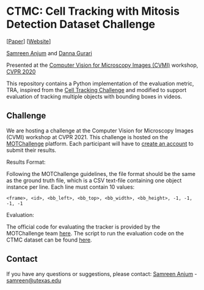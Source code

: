 # CTMC: Cell Tracking with Mitosis Detection Dataset Challenge
[[Paper](https://openaccess.thecvf.com/content_CVPRW_2020/papers/w57/Anjum_CTMC_Cell_Tracking_With_Mitosis_Detection_Dataset_Challenge_CVPRW_2020_paper.pdf)] [[Website](https://ivc.ischool.utexas.edu/ctmc/)]

[Samreen Anjum](https://www.ischool.utexas.edu/~samreen/) and [Danna Gurari](https://www.ischool.utexas.edu/~dannag/AboutMe.html)

Presented at the [Computer Vision for Microscopy Images (CVMI)](https://cvmi2020.github.io/accepted.html) workshop, [CVPR 2020](http://cvpr2020.thecvf.com/)

This repository contains a Python implementation of the evaluation metric, TRA, inspired from the [Cell Tracking Challenge](https://github.com/CellTrackingChallenge/measures) and modified to support evaluation of tracking multiple objects with bounding boxes in videos.

## Challenge

We are hosting a challenge at the Computer Vision for Microscopy Images (CVMI) workshop at CVPR 2021. This challenge is hosted on the [MOTChallenge](https://motchallenge.net/data/CTMC-v1/) platform. Each participant will have to [create an account](https://motchallenge.net/login/) to submit their results. 

Results Format:

Following the MOTChallenge guidelines, the file format should be the same as the ground truth file, which is a CSV text-file containing one object instance per line. Each line must contain 10 values:
```
<frame>, <id>, <bb_left>, <bb_top>, <bb_width>, <bb_height>, -1, -1, -1, -1
```

Evaluation:

The official code for evaluating the tracker is provided by the MOTChallenge team [here](https://github.com/JonathonLuiten/TrackEval/tree/master/docs/MOTChallenge-Official). 
The script to run the evaluation code on the CTMC dataset can be found [here](https://github.com/samreenanjum/CTMC/blob/master/HOTA-metrics/scripts/run_ctmc.py).


## Contact

If you have any questions or suggestions, please contact: [Samreen Anjum](https://www.ischool.utexas.edu/~samreen/) - samreen@utexas.edu


